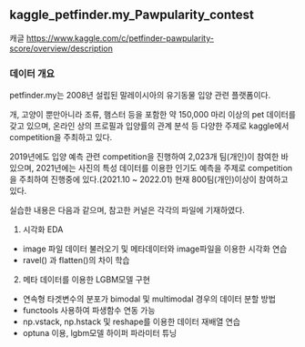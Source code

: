 ## kaggle_petfinder.my_Pawpularity_contest
캐글 https://www.kaggle.com/c/petfinder-pawpularity-score/overview/description 

### 데이터 개요

petfinder.my는 2008년 설립된 말레이시아의 유기동물 입양 관련 플랫폼이다.

개, 고양이 뿐만아니라 조류, 햄스터 등을 포함한 약 150,000 마리 이상의 pet 데이터를 갖고 있으며, 온라인 상의 프로필과 입양률의 관계 분석 등 다양한 주제로 kaggle에서 competition을 주최하고 있다.

2019년에도 입양 예측 관련 competition을 진행하여 2,023개 팀(개인)이 참여한 바 있으며, 2021년에는 사진의 특성 데이터를 이용한 인기도 예측을 주제로 competition을 주최하여 진행중에 있다.(2021.10 ~ 2022.01) 현재 800팀(개인)이상이 참여하고 있다.

실습한 내용은 다음과 같으며, 참고한 커널은 각각의 파일에 기재하였다.

1. 시각화 EDA
* image 파일 데이터 불러오기 및 메타데이터와 image파일을 이용한 시각화 연습
* ravel() 과 flatten()의 차이 학습

2. 메타 데이터를 이용한 LGBM모델 구현
* 연속형 타겟변수의 분포가 bimodal 및 multimodal 경우의 데이터 분할 방법
* functools 사용하여 파생함수 연동 가능
* np.vstack, np.hstack 및 reshape를 이용한 데이터 재배열 연습
* optuna 이용, lgbm모델 하이퍼 파라미터 튜닝
